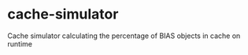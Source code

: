 cache-simulator
===============

Cache simulator calculating the percentage of BIAS objects in cache on runtime
